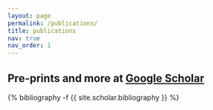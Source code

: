 ```yaml
---
layout: page
permalink: /publications/
title: publications
nav: true
nav_order: 1
---
```

<!-- _pages/publications.md -->
## Pre-prints and more at [Google Scholar](https://scholar.google.com/citations?user=nXH3XJsAAAAJ&hl=en)

<div class="publications">

{% bibliography -f {{ site.scholar.bibliography }} %}

</div>
